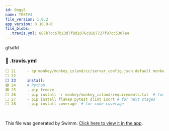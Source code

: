 ```yaml
---
id: 0ogy5
name: TEST#3
file_version: 1.0.2
app_version: 0.10.0-0
file_blobs:
  .travis.yml: 887b7cc67b13d7f8d1076c9107727f87cc5307a4
---
```


gfsdfd
<!-- NOTE-swimm-snippet: the lines below link your snippet to Swimm -->
### 📄 .travis.yml
```yaml
⬜ 21     - cp monkey/monkey_island/cc/server_config.json.default monkey/monkey_island/cc/server_config.json
⬜ 22     
⬜ 23     install:
🟩 24     # Python
🟩 25     - pip freeze
⬜ 26     - pip install -r monkey/monkey_island/requirements.txt  # for unit tests
⬜ 27     - pip install flake8 pytest dlint isort # for next stages
⬜ 28     - pip install coverage  # for code coverage
```

<br/>

This file was generated by Swimm. [Click here to view it in the app](https://app.swimm.io/repos/Z2l0aHViJTNBJTNBYmFja2VuZC1zd2ltbSUzQSUzQXJpY2FyZG9sb3Blemc=/docs/0ogy5).